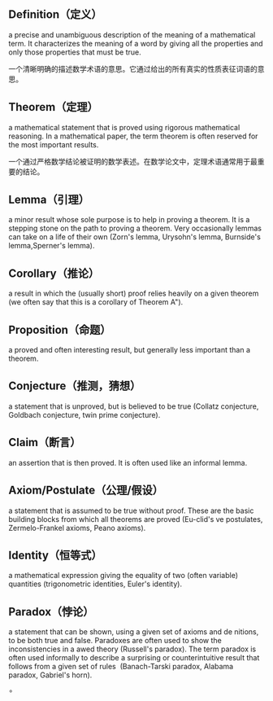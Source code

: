 ## Definition（定义）

a precise and unambiguous description of the meaning of a mathematical term. It characterizes the meaning of a word by giving all the properties and only those properties that must be true.

一个清晰明确的描述数学术语的意思。它通过给出的所有真实的性质表征词语的意思。

## Theorem（定理）

a mathematical statement that is proved using rigorous mathematical reasoning. In a mathematical paper, the term theorem is often reserved for the most important results.

一个通过严格数学结论被证明的数学表述。在数学论文中，定理术语通常用于最重要的结论。

## Lemma（引理）

a minor result whose sole purpose is to help in proving a theorem. It is a stepping stone on the path to proving a theorem. Very occasionally lemmas can take on a life of their own (Zorn's lemma, Urysohn's lemma, Burnside's lemma,Sperner's lemma).

## Corollary（推论）
a result in which the (usually short) proof relies heavily on a given theorem (we often say that this is a corollary of Theorem A").

## Proposition（命题）
a proved and often interesting result, but generally less important than a theorem.

## Conjecture（推测，猜想）
a statement that is unproved, but is believed to be true (Collatz conjecture, Goldbach conjecture, twin prime conjecture).

## Claim（断言）
an assertion that is then proved. It is often used like an informal lemma.

## Axiom/Postulate（公理/假设）

a statement that is assumed to be true without proof. These are the basic building blocks from which all theorems are proved (Eu-clid's ve postulates, Zermelo-Frankel axioms, Peano axioms).

## Identity（恒等式）
a mathematical expression giving the equality of two (often variable) quantities (trigonometric identities, Euler's identity).

## Paradox（悖论）
a statement that can be shown, using a given set of axioms and de nitions, to be both true and false. Paradoxes are often used to show the  inconsistencies in a awed theory (Russell's paradox). The term paradox is often used informally to describe a surprising or counterintuitive result that follows from a given set of rules  (Banach-Tarski paradox, Alabama paradox, Gabriel's horn).

$\circ$